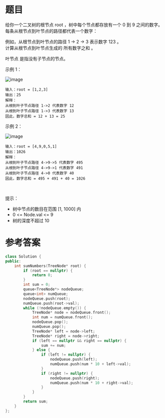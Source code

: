 # 题目
给你一个二叉树的根节点 root ，树中每个节点都存放有一个 0 到 9 之间的数字。<br>
每条从根节点到叶节点的路径都代表一个数字：

例如，从根节点到叶节点的路径 1 -> 2 -> 3 表示数字 123 。<br>
计算从根节点到叶节点生成的 所有数字之和 。

叶节点 是指没有子节点的节点。

示例 1：

![image](https://user-images.githubusercontent.com/59190045/125154219-8d2a5e80-e18b-11eb-8c62-6d9b6a270863.png)

    输入：root = [1,2,3]
    输出：25
    解释：
    从根到叶子节点路径 1->2 代表数字 12
    从根到叶子节点路径 1->3 代表数字 13
    因此，数字总和 = 12 + 13 = 25
示例 2：

![image](https://user-images.githubusercontent.com/59190045/125154224-91567c00-e18b-11eb-96af-f38d871e2f92.png)

    输入：root = [4,9,0,5,1]
    输出：1026
    解释：
    从根到叶子节点路径 4->9->5 代表数字 495
    从根到叶子节点路径 4->9->1 代表数字 491
    从根到叶子节点路径 4->0 代表数字 40
    因此，数字总和 = 495 + 491 + 40 = 1026
 

提示：

* 树中节点的数目在范围 [1, 1000] 内
* 0 <= Node.val <= 9
* 树的深度不超过 10

# 参考答案
```c++
class Solution {
public:
    int sumNumbers(TreeNode* root) {
        if (root == nullptr) {
            return 0;
        }
        int sum = 0;
        queue<TreeNode*> nodeQueue;
        queue<int> numQueue;
        nodeQueue.push(root);
        numQueue.push(root->val);
        while (!nodeQueue.empty()) {
            TreeNode* node = nodeQueue.front();
            int num = numQueue.front();
            nodeQueue.pop();
            numQueue.pop();
            TreeNode* left = node->left;
            TreeNode* right = node->right;
            if (left == nullptr && right == nullptr) {
                sum += num;
            } else {
                if (left != nullptr) {
                    nodeQueue.push(left);
                    numQueue.push(num * 10 + left->val);
                }
                if (right != nullptr) {
                    nodeQueue.push(right);
                    numQueue.push(num * 10 + right->val);
                }
            }
        }
        return sum;
    }
};
